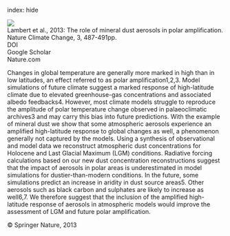index: hide

<div class="Citation">
    <div class="Citation-thumb CitationThumb-linked"  data-href="https://doi.org/10.1038/nclimate1785">
      <img src="https://static.claimspace.cloud/climate-study-static/refs/thumbs/5/Lambert_et_al_2013-thumb.png" />
    </div>

  <div class="Citation-body">
    <div class="Citation-text">Lambert et al., 2013: The role of mineral dust aerosols in polar amplification. <span class="Article-journal">Nature Climate Change, </span><span class="Article-volume">3, </span>487-491pp.</div>
    <div class="Citation-links">
      <div class="CitationLink" data-href="https://doi.org/10.1038/nclimate1785">
        <div class="CitationLink-icon CitationLink-Doi"></div>
        <div class="CitationLink-text">DOI</div>
      </div>
      <div class="CitationLink" data-href="https://scholar.google.com/scholar?q=10.1038/nclimate1785">
        <div class="CitationLink-icon CitationLink-Scholar"></div>
        <div class="CitationLink-text">Google Scholar</div>
      </div>
      <div class="CitationLink" data-href="http://www.nature.com/nclimate/journal/vaop/ncurrent/full/nclimate1785.html">
        <div class="CitationLink-icon CitationLink-Publisher"></div>
        <div class="CitationLink-text">Nature.com</div>
      </div>
    </div>
  </div>
</div>

Changes in global temperature are generally more marked in high than in low latitudes, an effect referred to as polar amplification1,2,3. Model simulations of future climate suggest a marked response of high-latitude climate due to elevated greenhouse-gas concentrations and associated albedo feedbacks4. However, most climate models struggle to reproduce the amplitude of polar temperature change observed in palaeoclimatic archives3 and may carry this bias into future predictions. With the example of mineral dust we show that some atmospheric aerosols experience an amplified high-latitude response to global changes as well, a phenomenon generally not captured by the models. Using a synthesis of observational and model data we reconstruct atmospheric dust concentrations for Holocene and Last Glacial Maximum (LGM) conditions. Radiative forcing calculations based on our new dust concentration reconstructions suggest that the impact of aerosols in polar areas is underestimated in model simulations for dustier-than-modern conditions. In the future, some simulations predict an increase in aridity in dust source areas5. Other aerosols such as black carbon and sulphates are likely to increase as well6,7. We therefore suggest that the inclusion of the amplified high-latitude response of aerosols in atmospheric models would improve the assessment of LGM and future polar amplification.

<div class="Citation-copy">
&copy; Springer Nature, 2013
</div>